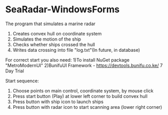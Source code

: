 # SeaRadar-WindowsForms

The program that simulates a marine radar
1) Creates convex hull on coordinate system
2) Simulates the motion of the ship
3) Checks whether ships crossed the hull
4) Writes data crossing into file "log.txt"(In future, in database)

For correct start you also need:
1)To install NuGet package "MetroModernUI"
2)BunifuUI Framework - https://devtools.bunifu.co.ke/ 7 Day Trial

Start sequence:
1) Choose points on main control, coordinate system, by mouse click
2) Press start button (Play) at lower left corner to build convex hull
3) Press button with ship icon to launch ships
4) Press button with radar icon to start scanning area (lower right corner)
